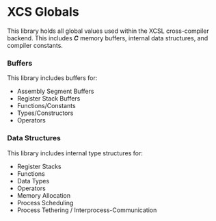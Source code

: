 
#  XCS Globals

This library holds all global values used within the XCSL cross-compiler backend.  This includes ***C*** memory buffers, internal data structures, and compiler constants.


### Buffers

This library includes buffers for:

 * Assembly Segment Buffers
 * Register Stack Buffers
 * Functions/Constants
 * Types/Constructors
 * Operators


### Data Structures

This library includes internal type structures for:

 * Register Stacks
 * Functions
 * Data Types
 * Operators
 * Memory Allocation
 * Process Scheduling
 * Process Tethering / Interprocess-Communication



